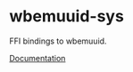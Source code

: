 # wbemuuid-sys #
FFI bindings to wbemuuid.

[Documentation](https://retep998.github.io/doc/wbemuuid-sys/)
